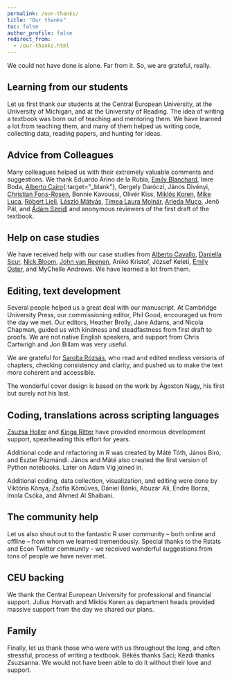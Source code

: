 ```yaml
---
permalink: /our-thanks/
title: "Our thanks"
toc: false
author_profile: false
redirect_from:
  - /our-thanks.html
---
```


We could not have done is alone. Far from it. So, we are grateful, really. 

## Learning from our students
Let us first thank our students at the Central European University, at the University of Michigan, and
at the University of Reading. The idea of writing a textbook was born out of teaching and mentoring
them. We have learned a lot from teaching them, and many of them helped us writing code, collecting
data, reading papers, and hunting for ideas.

## Advice from Colleagues
Many colleagues helped us with their extremely valuable comments and suggestions. We thank
Eduardo Arino de la Rubia, [Emily Blanchard](http://faculty.tuck.dartmouth.edu/emily-blanchard/), Imre Boda, [Alberto Cairo](http://albertocairo.com/){:target="_blank"}, Gergely Daróczi, János Divényi, [Christian Fons-Rosen](https://sites.google.com/site/cfonsrosen/), Bonnie Kavoussi, Olivér Kiss, [Miklós Koren](https://koren.mk/), [Mike Luca](https://www.hbs.edu/faculty/Pages/profile.aspx?facId=602417), [Róbert Lieli](https://sites.google.com/site/robertplieli/), [László Mátyás](http://www.personal.ceu.hu/staff/matyas/), [Tímea Laura Molnár](https://timea-laura-molnar.com/), [Arieda Muço](https://sites.google.com/view/ariedamuco/home), Jenő Pál, and [Ádám Szeidl](http://www.personal.ceu.hu/staff/Adam_Szeidl/) and anonymous reviewers
of the first draft of the textbook.

## Help on case studies
We have received help with our case studies from [Alberto Cavallo](https://www.hbs.edu/faculty/Pages/profile.aspx?facId=394129), [Daniella Scur](http://www.danielascur.com/), [Nick Bloom](https://nbloom.people.stanford.edu/), [John van Reenen](https://mitmgmtfaculty.mit.edu/jvanreenen/), Anikó Kristof, József Keleti, [Emily Oster](https://emilyoster.net/), and MyChelle Andrews. We have learned a lot from them.

## Editing, text development
Several people helped us a great deal with our manuscript. At Cambridge University Press, our
commissioning editor, Phil Good, encouraged us from the day we met. Our editors, Heather Brolly,
Jane Adams, and Nicola Chapman, guided us with kindness and steadfastness from first draft to
proofs. We are not native English speakers, and support from Chris Cartwrigh and Jon Billam was
very useful. 

We are grateful for [Sarolta Rózsás](https://rozsass.github.io/text-dev-editor/), who read and edited endless versions of chapters,
checking consistency and clarity, and pushed us to make the text more coherent and accessible.

The wonderful cover design is based on the work by Ágoston Nagy, his first but surely not his last.


## Coding, translations across scripting languages 
[Zsuzsa Holler](https://www.linkedin.com/in/zsuzsa-holler-70bba031/) and [Kinga Ritter](https://www.linkedin.com/in/kinga-ritter/) have provided enormous development support, spearheading this effort for years. 

Additional code and refactoring in R was created by Máté Tóth, János Bíró, and Eszter Pázmándi. János and Máté also created the first version of Python notebooks. Later on Adam Víg joined in. 

Additional coding, data collection, visualization, and editing were done by Viktória Kónya, Zsófia
Kőműves, Dániel Bánki, Abuzar Ali, Endre Borza, Imola Csóka, and Ahmed Al Shaibani.

## The community help
Let us also shout out to the fantastic R user community – both online and offline – from whom
we learned tremendously. Special thanks to the Rstats and Econ Twitter community – we received
wonderful suggestions from tons of people we have never met.

## CEU backing
We thank the Central European University for professional and financial support. Julius Horvath
and Miklós Koren as department heads provided massive support from the day we shared our plans.

## Family
Finally, let us thank those who were with us throughout the long, and often stressful, process of
writing a textbook. Békés thanks Saci; Kézdi thanks Zsuzsanna. We would not have been able to do
it without their love and support.





